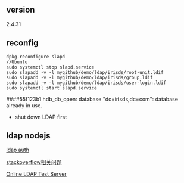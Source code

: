 ## version
2.4.31



##  reconfig

	dpkg-reconfigure slapd    
	//Ubuntu  
	sudo systemctl stop slapd.service
	sudo slapadd -v -l mygithub/demo/ldap/irisds/root-unit.ldif 
	sudo slapadd -v -l mygithub/demo/ldap/irisds/group.ldif 
	sudo slapadd -v -l mygithub/demo/ldap/irisds/user-login.ldif 
	sudo systemctl start slapd.service
                           

####55f123b1 hdb_db_open: database "dc=irisds,dc=com": database already in use.

*	shut down LDAP first

## ldap nodejs

[ldap auth](http://stackoverflow.com/questions/17795007/node-js-ldap-auth-user)

[stackoverflow相关问题](http://stackoverflow.com/questions/28159093/ldap-authentication-with-nodejs-express-and-passport-ldapauth)

[Online LDAP Test Server](http://www.forumsys.com/tutorials/integration-how-to/ldap/online-ldap-test-server/)




